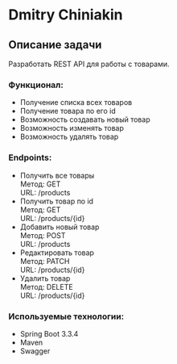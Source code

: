 # Dmitry Chiniakin

## Описание задачи

Разработать REST API для работы с товарами.

### Функционал:

- Получение списка всех товаров
- Получение товара по его id
- Возможность создавать новый товар
- Возможность изменять товар
- Возможность удалять товар

### Endpoints:

- Получить все товары <br>
  Метод: GET <br>
  URL: /products
- Получить товар по id <br>
  Метод: GET <br>
  URL: /products/{id}
- Добавить новый товар <br>
  Метод: POST <br>
  URL: /products
- Редактировать товар <br>
  Метод: PATCH <br>
  URL: /products/{id}
- Удалить товар <br>
  Метод: DELETE <br>
  URL: /products/{id}

### Используемые технологии:

- Spring Boot 3.3.4
- Maven
- Swagger